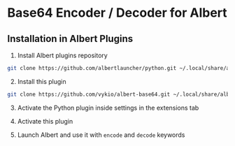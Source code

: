 # Base64 Encoder / Decoder for Albert

## Installation in Albert Plugins

1. Install Albert plugins repository
```sh
git clone https://github.com/albertlauncher/python.git ~/.local/share/albert/org.albert.extension.python/modules
```

2. Install this plugin
```sh
git clone https://github.com/vykio/albert-base64.git ~/.local/share/albert/org.albert.extension.python/modules/base64
```

3. Activate the Python plugin inside settings in the extensions tab

4. Activate this plugin

5. Launch Albert and use it with `encode` and `decode` keywords
